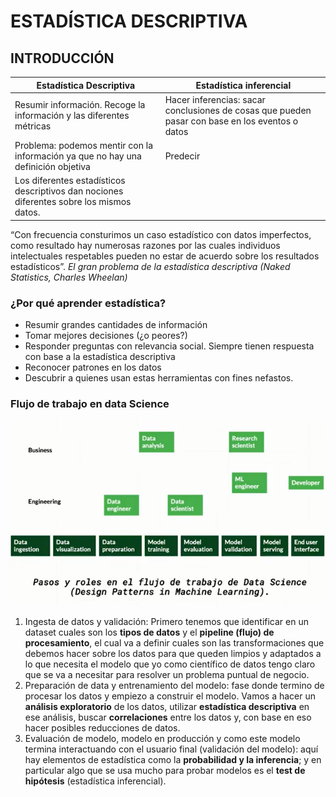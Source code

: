# ESTADÍSTICA DESCRIPTIVA

## INTRODUCCIÓN

| Estadística Descriptiva | Estadística inferencial |
| --- | --- |
| Resumir información. Recoge la información y las diferentes métricas | Hacer inferencias: sacar conclusiones de cosas que pueden pasar con base en los eventos o datos |
| Problema: podemos mentir con la información ya que no hay una definición objetiva | Predecir |
| Los diferentes estadísticos descriptivos dan nociones diferentes sobre los mismos datos. |  |

“Con frecuencia consturimos un caso estadístico con datos imperfectos, como resultado hay numerosas razones por las cuales individuos intelectuales respetables pueden no estar de acuerdo sobre los resultados estadísticos”. *El gran problema de la estadística descriptiva (Naked Statistics, Charles Wheelan)*

### ¿Por qué aprender estadística?

- Resumir grandes cantidades de información
- Tomar mejores decisiones (¿o peores?)
- Responder preguntas con relevancia social. Siempre tienen respuesta con base a la estadística descriptiva
- Reconocer patrones en los datos
- Descubrir a quienes usan estas herramientas con fines nefastos.

### Flujo de trabajo en data Science

![Untitled](images_estadistica_descriptiva/Untitled.png)

1. Ingesta de datos y validación: Primero tenemos que identificar en un dataset cuales son los **tipos de datos** y el **pipeline (flujo) de procesamiento**, el cual va a definir cuales son las transformaciones que debemos hacer sobre los datos para que queden limpios y adaptados a lo que necesita el modelo que yo como científico de datos tengo claro que se va a necesitar para resolver un problema puntual de negocio.
2. Preparación de data y entrenamiento del modelo: fase donde termino de procesar los datos y empiezo a construir el modelo. Vamos a hacer un **análisis exploratorio** de los datos, utilizar **estadística descriptiva** en ese análisis, buscar **correlaciones** entre los datos y, con base en eso hacer posibles reducciones de datos.
3. Evaluación de modelo, modelo en producción y como este modelo termina interactuando con el usuario final (validación del modelo): aquí hay elementos de estadística como la **probabilidad y la inferencia**; y en particular algo que se usa mucho para probar modelos es el **test de hipótesis** (estadística inferencial).

